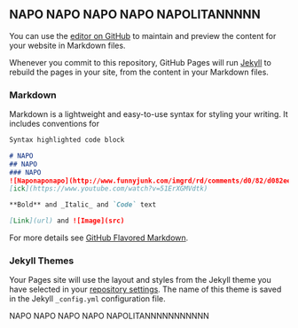 ## NAPO NAPO NAPO NAPO NAPOLITANNNNN

You can use the [editor on GitHub](https://github.com/cero-works/cero-works.github.io/edit/master/README.md) to maintain and preview the content for your website in Markdown files.

Whenever you commit to this repository, GitHub Pages will run [Jekyll](https://jekyllrb.com/) to rebuild the pages in your site, from the content in your Markdown files.

### Markdown

Markdown is a lightweight and easy-to-use syntax for styling your writing. It includes conventions for

```markdown
Syntax highlighted code block

# NAPO
## NAPO
### NAPO
![Naponaponapo](http://www.funnyjunk.com/imgrd/rd/comments/d0/82/d082eef448765b5f90614867d6b6b3b 1.jpg/)
[ick](https://www.youtube.com/watch?v=51ErXGMVdtk)

**Bold** and _Italic_ and `Code` text

[Link](url) and ![Image](src)
```

For more details see [GitHub Flavored Markdown](https://guides.github.com/features/mastering-markdown/).

### Jekyll Themes

Your Pages site will use the layout and styles from the Jekyll theme you have selected in your [repository settings](https://github.com/cero-works/cero-works.github.io/settings). The name of this theme is saved in the Jekyll `_config.yml` configuration file.

NAPO NAPO NAPO NAPO NAPOLITANNNNNNNNNNN
